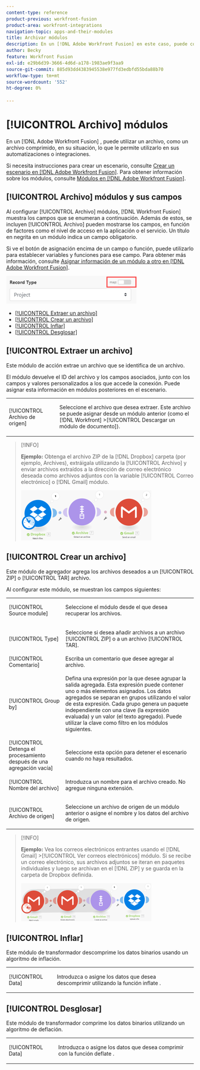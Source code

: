 ```yaml
---
content-type: reference
product-previous: workfront-fusion
product-area: workfront-integrations
navigation-topic: apps-and-their-modules
title: Archivar módulos
description: En un [!DNL Adobe Workfront Fusion] en este caso, puede conectar un archivo, como un archivo comprimido, a varias aplicaciones y servicios de terceros. Por ejemplo, puede configurar un escenario que
author: Becky
feature: Workfront Fusion
exl-id: e29b6d39-3666-4d6d-a178-1983ae9f3aa9
source-git-commit: 885d93dd4383945538e977fd3edbfd55bda88b70
workflow-type: tm+mt
source-wordcount: '552'
ht-degree: 0%

---
```


# [!UICONTROL Archivo] módulos

En un [!DNL Adobe Workfront Fusion] , puede utilizar un archivo, como un archivo comprimido, en su situación, lo que le permite utilizarlo en sus automatizaciones o integraciones.

Si necesita instrucciones para crear un escenario, consulte [Crear un escenario en [!DNL Adobe Workfront Fusion]](../../workfront-fusion/scenarios/create-a-scenario.md). Para obtener información sobre los módulos, consulte [Módulos en [!DNL Adobe Workfront Fusion]](../../workfront-fusion/modules/modules.md).

## [!UICONTROL Archivo] módulos y sus campos

Al configurar [!UICONTROL Archivo] módulos, [!DNL Workfront Fusion] muestra los campos que se enumeran a continuación. Además de estos, se incluyen [!UICONTROL Archivo] pueden mostrarse los campos, en función de factores como el nivel de acceso en la aplicación o el servicio. Un título en negrita en un módulo indica un campo obligatorio.

Si ve el botón de asignación encima de un campo o función, puede utilizarlo para establecer variables y funciones para ese campo. Para obtener más información, consulte [Asignar información de un módulo a otro en [!DNL Adobe Workfront Fusion]](../../workfront-fusion/mapping/map-information-between-modules.md).

![](assets/map-toggle-350x74.png)

* [[!UICONTROL Extraer un archivo]](#extract-an-archive)
* [[!UICONTROL Crear un archivo]](#create-an-archive)
* [[!UICONTROL Inflar]](#inflate)
* [[!UICONTROL Desglosar]](#deflate)

## [!UICONTROL Extraer un archivo]

Este módulo de acción extrae un archivo que se identifica de un archivo.

El módulo devuelve el ID del archivo y los campos asociados, junto con los campos y valores personalizados a los que accede la conexión. Puede asignar esta información en módulos posteriores en el escenario.

<table style="table-layout:auto">
 <col> 
 <col> 
 <tbody> 
  <tr> 
   <td>[!UICONTROL Archivo de origen]</td> 
   <td> <p> Seleccione el archivo que desea extraer. Este archivo se puede asignar desde un módulo anterior (como el [!DNL Workfront] &gt;[!UICONTROL Descargar un módulo de documento]).</p>  </td> 
  </tr> 
 </tbody> 
</table>

>[!INFO]
>
>**Ejemplo:** Obtenga el archivo ZIP de la [!DNL Dropbox] carpeta (por ejemplo, Archives), extráigala utilizando la [!UICONTROL Archivo] y enviar archivos extraídos a la dirección de correo electrónico deseada como archivos adjuntos con la variable [!UICONTROL Correo electrónico] o [!DNL Gmail] módulo.
>
>![](assets/example-dropbox-350x134.png)

## [!UICONTROL Crear un archivo]

Este módulo de agregador agrega los archivos deseados a un [!UICONTROL ZIP] o [!UICONTROL TAR] archivo.

Al configurar este módulo, se muestran los campos siguientes:

<table style="table-layout:auto"> 
 <col> 
 <col> 
 <tbody> 
  <tr> 
   <td>[!UICONTROL Source module]</td> 
   <td> <p> Seleccione el módulo desde el que desea recuperar los archivos.</p> </td> 
  </tr> 
  <tr> 
   <td>[!UICONTROL Type] </td> 
   <td> <p>Seleccione si desea añadir archivos a un archivo [!UICONTROL ZIP] o a un archivo [!UICONTROL TAR].</p> </td> 
  </tr> 
  <tr> 
   <td>[!UICONTROL Comentario]</td> 
   <td>Escriba un comentario que desee agregar al archivo.</td> 
  </tr> 
  <tr> 
   <td>[!UICONTROL Group by]</td> 
   <td> <p>Defina una expresión por la que desee agrupar la salida agregada. Esta expresión puede contener uno o más elementos asignados. Los datos agregados se separan en grupos utilizando el valor de esta expresión. Cada grupo genera un paquete independiente con una clave (la expresión evaluada) y un valor (el texto agregado). Puede utilizar la clave como filtro en los módulos siguientes.</p> </td> 
  </tr> 
  <tr> 
   <td>[!UICONTROL Detenga el procesamiento después de una agregación vacía]</td> 
   <td>Seleccione esta opción para detener el escenario cuando no haya resultados.</td> 
  </tr> 
  <tr> 
   <td>[!UICONTROL Nombre del archivo]</td> 
   <td> <p> Introduzca un nombre para el archivo creado. No agregue ninguna extensión.</p> </td> 
  </tr> 
  <tr> 
   <td>[!UICONTROL Archivo de origen]</td> 
   <td> <p>Seleccione un archivo de origen de un módulo anterior o asigne el nombre y los datos del archivo de origen.</p> </td> 
  </tr> 
 </tbody> 
</table>

>[!INFO]
>
>**Ejemplo:** Vea los correos electrónicos entrantes usando el [!DNL Gmail] >[!UICONTROL Ver correos electrónicos] módulo. Si se recibe un correo electrónico, sus archivos adjuntos se iteran en paquetes individuales y luego se archivan en el [!DNL ZIP] y se guarda en la carpeta de Dropbox definida.
>
>![](assets/example-gmail-350x102.png)

## [!UICONTROL Inflar]

Este módulo de transformador descomprime los datos binarios usando un algoritmo de inflación.

<table style="table-layout:auto">
 <col> 
 <col> 
 <tbody> 
  <tr> 
   <td>[!UICONTROL Data] </td> 
   <td> <p>Introduzca o asigne los datos que desea descomprimir utilizando la función inflate .</p> </td> 
  </tr> 
 </tbody> 
</table>

## [!UICONTROL Desglosar]

Este módulo de transformador comprime los datos binarios utilizando un algoritmo de deflación.

<table style="table-layout:auto">
 <col> 
 <col> 
 <tbody> 
  <tr> 
   <td>[!UICONTROL Data] </td> 
   <td> <p>Introduzca o asigne los datos que desea comprimir con la función deflate .</p> </td> 
  </tr> 
 </tbody> 
</table>
